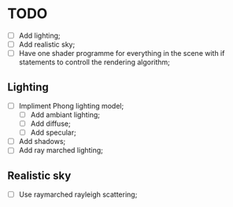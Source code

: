 # TODO
- [ ] Add lighting;
- [ ] Add realistic sky;
- [ ] Have one shader programme for everything in the scene with if statements to controll the rendering algorithm;
## Lighting
- [ ] Impliment Phong lighting model;
    - [ ] Add ambiant lighting;
    - [ ] Add diffuse;
    - [ ] Add specular;
- [ ] Add shadows;
- [ ] Add ray marched lighting;
## Realistic sky
- [ ] Use raymarched rayleigh scattering;